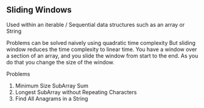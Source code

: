 ## Sliding Windows

Used within an iterable / Sequential data structures such as an array or String

Problems can be solved naively using quadratic time complexity
But sliding window reduces the time complexity to linear time.
You have a window over a section of an array, and you slide the window from start to the end.
As you do that you change the size of the window.

Problems
1. Minimum Size SubArray Sum
2. Longest SubArray without Repeating Characters
3. Find All Anagrams in a String